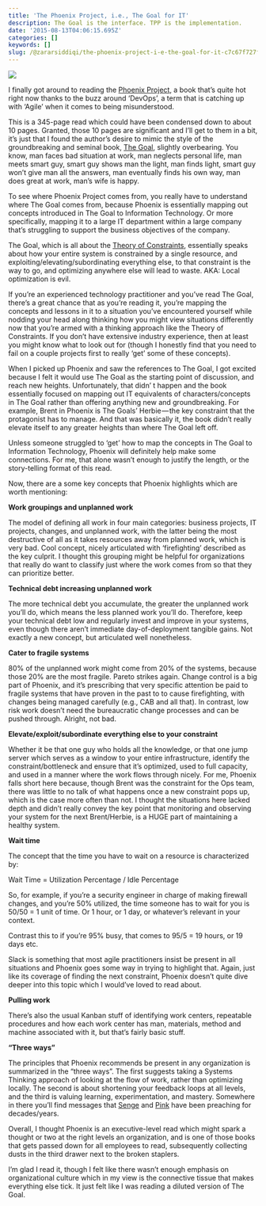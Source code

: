 ```yaml
---
title: 'The Phoenix Project, i.e., The Goal for IT'
description: The Goal is the interface. TPP is the implementation.
date: '2015-08-13T04:06:15.695Z'
categories: []
keywords: []
slug: /@zararsiddiqi/the-phoenix-project-i-e-the-goal-for-it-c7c67f727fda
---
```


![](https://cdn-images-1.medium.com/max/800/1*2B7p76QgtBP8f5jBulYcfA.jpeg)

I finally got around to reading the [Phoenix Project](http://www.amazon.ca/The-Phoenix-Project-Helping-Business/dp/0988262592), a book that’s quite hot right now thanks to the buzz around ‘DevOps’, a term that is catching up with ‘Agile’ when it comes to being misunderstood.

This is a 345-page read which could have been condensed down to about 10 pages. Granted, those 10 pages are significant and I’ll get to them in a bit, it’s just that I found the author’s desire to mimic the style of the groundbreaking and seminal book, [The Goal](http://www.amazon.ca/The-Goal-Process-Ongoing-Improvement/dp/0884270610), slightly overbearing. You know, man faces bad situation at work, man neglects personal life, man meets smart guy, smart guy shows man the light, man finds light, smart guy won’t give man all the answers, man eventually finds his own way, man does great at work, man’s wife is happy.

To see where Phoenix Project comes from, you really have to understand where The Goal comes from, because Phoenix is essentially mapping out concepts introduced in The Goal to Information Technology. Or more specifically, mapping it to a large IT department within a large company that’s struggling to support the business objectives of the company.

The Goal, which is all about the [Theory of Constraints](https://en.wikipedia.org/wiki/Theory_of_constraints), essentially speaks about how your entire system is constrained by a single resource, and exploiting/elevating/subordinating everything else, to that constraint is the way to go, and optimizing anywhere else will lead to waste. AKA: Local optimization is evil.

If you’re an experienced technology practitioner and you’ve read The Goal, there’s a great chance that as you’re reading it, you’re mapping the concepts and lessons in it to a situation you’ve encountered yourself while nodding your head along thinking how you might view situations differently now that you’re armed with a thinking approach like the Theory of Constraints. If you don’t have extensive industry experience, then at least you might know what to look out for (though I honestly find that you need to fail on a couple projects first to really ‘get’ some of these concepts).

When I picked up Phoenix and saw the references to The Goal, I got excited because I felt it would use The Goal as the starting point of discussion, and reach new heights. Unfortunately, that didn’ t happen and the book essentially focused on mapping out IT equivalents of characters/concepts in The Goal rather than offering anything new and groundbreaking. For example, Brent in Phoenix is The Goals’ Herbie — the key constraint that the protagonist has to manage. And that was basically it, the book didn’t really elevate itself to any greater heights than where The Goal left off.

Unless someone struggled to ‘get’ how to map the concepts in The Goal to Information Technology, Phoenix will definitely help make some connections. For me, that alone wasn’t enough to justify the length, or the story-telling format of this read.

Now, there are a some key concepts that Phoenix highlights which are worth mentioning:

**Work groupings and unplanned work**

The model of defining all work in four main categories: business projects, IT projects, changes, and unplanned work, with the latter being the most destructive of all as it takes resources away from planned work, which is very bad. Cool concept, nicely articulated with ‘firefighting’ described as the key culprit. I thought this grouping might be helpful for organizations that really do want to classify just where the work comes from so that they can prioritize better.

**Technical debt increasing unplanned work**

The more technical debt you accumulate, the greater the unplanned work you’ll do, which means the less planned work you’ll do. Therefore, keep your technical debt low and regularly invest and improve in your systems, even though there aren’t immediate day-of-deployment tangible gains. Not exactly a new concept, but articulated well nonetheless.

**Cater to fragile systems**

80% of the unplanned work might come from 20% of the systems, because those 20% are the most fragile. Pareto strikes again. Change control is a big part of Phoenix, and it’s prescribing that very specific attention be paid to fragile systems that have proven in the past to to cause firefighting, with changes being managed carefully (e.g., CAB and all that). In contrast, low risk work doesn’t need the bureaucratic change processes and can be pushed through. Alright, not bad.

**Elevate/exploit/subordinate everything else to your constraint**

Whether it be that one guy who holds all the knowledge, or that one jump server which serves as a window to your entire infrastructure, identify the constraint/bottleneck and ensure that it’s optimized, used to full capacity, and used in a manner where the work flows through nicely. For me, Phoenix falls short here because, though Brent was the constraint for the Ops team, there was little to no talk of what happens once a new constraint pops up, which is the case more often than not. I thought the situations here lacked depth and didn’t really convey the key point that monitoring and observing your system for the next Brent/Herbie, is a HUGE part of maintaining a healthy system.

**Wait time**

The concept that the time you have to wait on a resource is characterized by:

Wait Time = Utilization Percentage / Idle Percentage

So, for example, if you’re a security engineer in charge of making firewall changes, and you’re 50% utilized, the time someone has to wait for you is 50/50 = 1 unit of time. Or 1 hour, or 1 day, or whatever’s relevant in your context.

Contrast this to if you’re 95% busy, that comes to 95/5 = 19 hours, or 19 days etc.

Slack is something that most agile practitioners insist be present in all situations and Phoenix goes some way in trying to highlight that. Again, just like its coverage of finding the next constraint, Phoenix doesn’t quite dive deeper into this topic which I would’ve loved to read about.

**Pulling work**

There’s also the usual Kanban stuff of identifying work centers, repeatable procedures and how each work center has man, materials, method and machine associated with it, but that’s fairly basic stuff.

**“Three ways”**

The principles that Phoenix recommends be present in any organization is summarized in the “three ways”. The first suggests taking a Systems Thinking approach of looking at the flow of work, rather than optimizing locally. The second is about shortening your feedback loops at all levels, and the third is valuing learning, experimentation, and mastery. Somewhere in there you’ll find messages that [Senge](http://www.amazon.ca/The-Fifth-Discipline-Practice-Organization/dp/0385517254) and [Pink](http://www.amazon.ca/Drive-Surprising-Truth-About-Motivates/dp/1594484805) have been preaching for decades/years.

Overall, I thought Phoenix is an executive-level read which might spark a thought or two at the right levels an organization, and is one of those books that gets passed down for all employees to read, subsequently collecting dusts in the third drawer next to the broken staplers.

I’m glad I read it, though I felt like there wasn’t enough emphasis on organizational culture which in my view is the connective tissue that makes everything else tick. It just felt like I was reading a diluted version of The Goal.